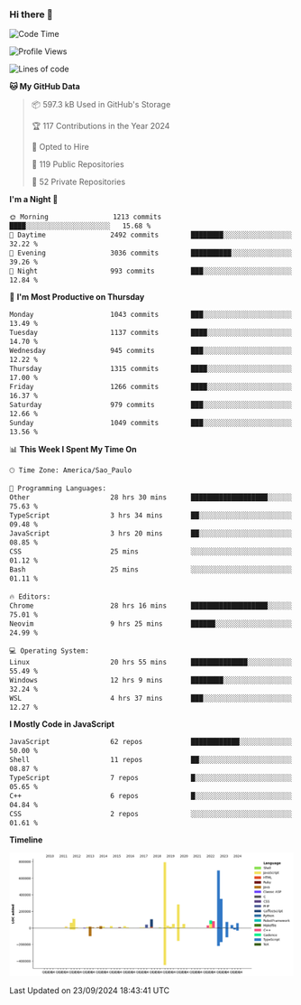 ### Hi there 👋

<!--START_SECTION:waka-->
![Code Time](http://img.shields.io/badge/Code%20Time-6%2C467%20hrs%2057%20mins-blue)

![Profile Views](http://img.shields.io/badge/Profile%20Views-1-blue)

![Lines of code](https://img.shields.io/badge/From%20Hello%20World%20I%27ve%20Written-3.1%20million%20lines%20of%20code-blue)

**🐱 My GitHub Data** 

> 📦 597.3 kB Used in GitHub's Storage 
 > 
> 🏆 117 Contributions in the Year 2024
 > 
> 💼 Opted to Hire
 > 
> 📜 119 Public Repositories 
 > 
> 🔑 52 Private Repositories 
 > 
**I'm a Night 🦉** 

```text
🌞 Morning                1213 commits        ████░░░░░░░░░░░░░░░░░░░░░   15.68 % 
🌆 Daytime                2492 commits        ████████░░░░░░░░░░░░░░░░░   32.22 % 
🌃 Evening                3036 commits        ██████████░░░░░░░░░░░░░░░   39.26 % 
🌙 Night                  993 commits         ███░░░░░░░░░░░░░░░░░░░░░░   12.84 % 
```
📅 **I'm Most Productive on Thursday** 

```text
Monday                   1043 commits        ███░░░░░░░░░░░░░░░░░░░░░░   13.49 % 
Tuesday                  1137 commits        ████░░░░░░░░░░░░░░░░░░░░░   14.70 % 
Wednesday                945 commits         ███░░░░░░░░░░░░░░░░░░░░░░   12.22 % 
Thursday                 1315 commits        ████░░░░░░░░░░░░░░░░░░░░░   17.00 % 
Friday                   1266 commits        ████░░░░░░░░░░░░░░░░░░░░░   16.37 % 
Saturday                 979 commits         ███░░░░░░░░░░░░░░░░░░░░░░   12.66 % 
Sunday                   1049 commits        ███░░░░░░░░░░░░░░░░░░░░░░   13.56 % 
```


📊 **This Week I Spent My Time On** 

```text
🕑︎ Time Zone: America/Sao_Paulo

💬 Programming Languages: 
Other                    28 hrs 30 mins      ███████████████████░░░░░░   75.63 % 
TypeScript               3 hrs 34 mins       ██░░░░░░░░░░░░░░░░░░░░░░░   09.48 % 
JavaScript               3 hrs 20 mins       ██░░░░░░░░░░░░░░░░░░░░░░░   08.85 % 
CSS                      25 mins             ░░░░░░░░░░░░░░░░░░░░░░░░░   01.12 % 
Bash                     25 mins             ░░░░░░░░░░░░░░░░░░░░░░░░░   01.11 % 

🔥 Editors: 
Chrome                   28 hrs 16 mins      ███████████████████░░░░░░   75.01 % 
Neovim                   9 hrs 25 mins       ██████░░░░░░░░░░░░░░░░░░░   24.99 % 

💻 Operating System: 
Linux                    20 hrs 55 mins      ██████████████░░░░░░░░░░░   55.49 % 
Windows                  12 hrs 9 mins       ████████░░░░░░░░░░░░░░░░░   32.24 % 
WSL                      4 hrs 37 mins       ███░░░░░░░░░░░░░░░░░░░░░░   12.27 % 
```

**I Mostly Code in JavaScript** 

```text
JavaScript               62 repos            ████████████░░░░░░░░░░░░░   50.00 % 
Shell                    11 repos            ██░░░░░░░░░░░░░░░░░░░░░░░   08.87 % 
TypeScript               7 repos             █░░░░░░░░░░░░░░░░░░░░░░░░   05.65 % 
C++                      6 repos             █░░░░░░░░░░░░░░░░░░░░░░░░   04.84 % 
CSS                      2 repos             ░░░░░░░░░░░░░░░░░░░░░░░░░   01.61 % 
```



**Timeline**

![Lines of Code chart](https://raw.githubusercontent.com/jampow/jampow/master/assets/bar_graph.png)


 Last Updated on 23/09/2024 18:43:41 UTC
<!--END_SECTION:waka-->

